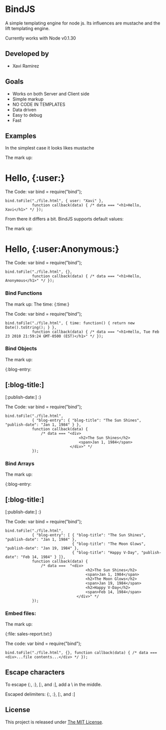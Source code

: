 # BindJS

A simple templating engine for node js.  Its influences are mustache and the lift templating engine.

Currently works with Node v0.1.30

## Developed by
* Xavi Ramirez

## Goals
* Works on both Server and Client side
* Simple markup
* NO CODE IN TEMPLATES
* Data driven
* Easy to debug
* Fast

## Examples
In the simplest case it looks likes mustache

The mark up:
    <h1>Hello, {:user:}</h1>

The Code:
    var bind = require("bind");

    bind.toFile("./file.html", { user: "Xavi" },
                function callback(data) { /* data === "<h1>Hello, Xavi</h1>" */ });

From there it differs a bit.  BindJS supports default values:

The mark up:
    <h1>Hello, {:user:Anonymous:}</h1>

The Code:
    var bind = require("bind");
    
    bind.toFile("./file.html", {},
                function callback(data) { /* data === "<h1>Hello, Anonymous</h1>" */ });


### Bind Functions

The mark up:
    <span>The time: {:time:}</span>

The Code:
    var bind = require("bind");

    bind.toFile("./file.html", { time: function() { return new Date().toString(); } },
                function callback(data) { /* data === "<h1>Hello, Tue Feb 23 2010 21:59:24 GMT-0500 (EST)</h1>" */ });

### Bind Objects
    
The mark up:
    <div>{:blog-entry:
        <h2>[:blog-title:]</h2>
        <span>[:publish-date:]</span>
    :}
    </div>
 
The Code:
    var bind = require("bind");

    bind.toFile("./file.html", 
                { "blog-entry": { "blog-title": "The Sun Shines", "publish-date": "Jan 1, 1984" } },
                function callback(data) { 
                    /* data === "<div>
                                     <h2>The Sun Shines</h2>
                                     <span>Jan 1, 1984</span>
                                 </div>" */ 
                });

### Bind Arrays

The mark up:
    <div>{:blog-entry:
        <h2>[:blog-title:]</h2>
        <span>[:publish-date:]</span>
    :}
    </div>

The Code:
    var bind = require("bind");

    bind.toFile("./file.html", 
                { "blog-entry": [ { "blog-title": "The Sun Shines", "publish-date": "Jan 1, 1984" },
                                  { "blog-title": "The Moon Glows", "publish-date": "Jan 19, 1984" },
                                  { "blog-title": "Happy V-Day", "publish-date": "Feb 14, 1984" } ]},
                function callback(data) { 
                    /* data ===  "<div>
                                        <h2>The Sun Shines</h2>
                                        <span>Jan 1, 1984</span>
                                        <h2>The Moon Glows</h2>
                                        <span>Jan 19, 1984</span>
                                        <h2>Happy V-Day</h2>
                                        <span>Feb 14, 1984</span>
                                    </div>" */ 
                });

### Embed files:

The mark up:
    <div>{:file: sales-report.txt:}</div>
    
The code:
    var bind = require("bind");

    bind.toFile("./file.html", {}, function callback(data) { /* data === <div>...file contents...</div> */ });
    
## Escape characters

To escape {:, :}, [:, and :], add a \ in the middle.

Escaped delimiters: {\:, :\}, [\:, and :\]

## License
This project is released under [The MIT License](http://www.opensource.org/licenses/mit-license.php).